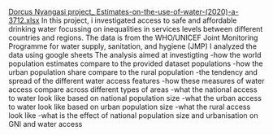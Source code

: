 [Dorcus Nyangasi project_ Estimates-on-the-use-of-water-(2020)-a-3712.xlsx](https://github.com/user-attachments/files/17412385/Dorcus.Nyangasi.project_.Estimates-on-the-use-of-water-.2020.-a-3712.xlsx)
In this project, i investigated access to safe and affordable drinking water focussing on inequalities in services levels between different countries and regions.
The data is from the WHO/UNICEF Joint Monitoring Programme for water supply, sanitation, and hygiene JMP
I analyzed the data using google sheets
The analysis aimed at investigting
-how the world population estimates compare to the provided dataset populations
-how the urban population share compare to the rural population
-the tendency and spread of the different water access features
-how these measures of water access compare across different types of areas
-what the national access to water look like based on national population size
-what the urban access to water look like based on urban population size
-what the rural access look like
-what is the effect of national population size and urbanisation on GNI and water access
